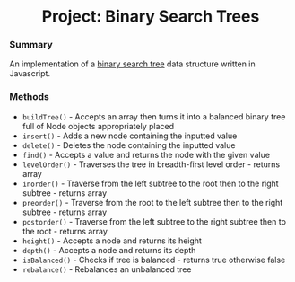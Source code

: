 <div align=center>
  <h1>Project: Binary Search Trees</h1>
</div>

### Summary
An implementation of a [binary search tree](https://en.wikipedia.org/wiki/Binary_search_tree) data structure written in Javascript.
### Methods
- `buildTree()` - Accepts an array then turns it into a balanced binary tree full of Node objects appropriately placed
- `insert()` - Adds a new node containing the inputted value
- `delete()` - Deletes the node containing the inputted value
- `find()` -  Accepts a value and returns the node with the given value
- `levelOrder()` - Traverses the tree in breadth-first level order - returns array
- `inorder()` - Traverse from the left subtree to the root then to the right subtree - returns array
- `preorder()` - Traverse from the root to the left subtree then to the right subtree - returns array
- `postorder()` - Traverse from the left subtree to the right subtree then to the root - returns array
- `height()` - Accepts a node and returns its height
- `depth()` - Accepts a node and returns its depth
- `isBalanced()` - Checks if tree is balanced - returns true otherwise false
- `rebalance()` - Rebalances an unbalanced tree
